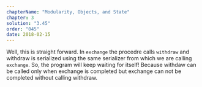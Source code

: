 ```yaml
---
chapterName: "Modularity, Objects, and State"
chapter: 3
solution: "3.45"
order: "045"
date: 2018-02-15 
---
```


Well, this is straight forward. In `exchange` the procedre calls `withdraw` and withdraw is serialized using the same serializer from which we are calling `exchange`. So, the program will keep waiting for itself! Because withdaw can be called only when exchange is completed but exchange can not be completed without calling withdraw.

